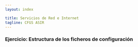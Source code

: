 ```yaml
---
layout: index

title: Servicios de Red e Internet
tagline: CFGS ASIR
---
```

### Ejercicio: Estructura de los ficheros de configuración




